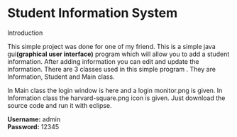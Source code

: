 <h1>Student Information System</h1>

<p>Introduction</p>
This simple project was done for one of my friend. This is a simple java gui<b>(graphical user interface)</b> program which will allow you to add a student information.
After adding information you can edit and update the information. There are 3 classes used in this simple program . They are Information, Student and Main class.

In Main class the login window is here and a login monitor.png is given. In Information class the harvard-square.png icon is given. Just download the source code and run it with eclipse.

<b>Username:</b> admin<br/>
<b>Password:</b> 12345
